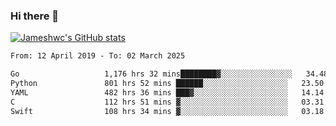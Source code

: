 ### Hi there 👋

[![Jameshwc's GitHub stats](https://github-readme-stats.vercel.app/api?username=jameshwc)](https://github.com/anuraghazra/github-readme-stats)

<!--START_SECTION:waka-->

```txt
From: 12 April 2019 - To: 02 March 2025

Go                   1,176 hrs 32 mins████████▓░░░░░░░░░░░░░░░░   34.48 %
Python               801 hrs 52 mins ██████░░░░░░░░░░░░░░░░░░░   23.50 %
YAML                 482 hrs 36 mins ███▓░░░░░░░░░░░░░░░░░░░░░   14.14 %
C                    112 hrs 51 mins ▓░░░░░░░░░░░░░░░░░░░░░░░░   03.31 %
Swift                108 hrs 34 mins ▓░░░░░░░░░░░░░░░░░░░░░░░░   03.18 %
```

<!--END_SECTION:waka-->